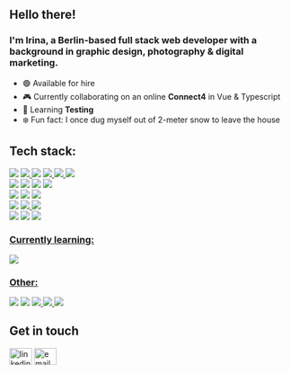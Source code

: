 ## Hello there! 
### I'm Irina, a Berlin-based full stack web developer with a background in graphic design, photography & digital marketing. 

- 🟢 Available for hire
- 🎮 Currently collaborating on an online **Connect4** in Vue & Typescript
- 🌱 Learning **Testing**
- ❄️ Fun fact: I once dug myself out of 2-meter snow to leave the house

## Tech stack:

<a href="#"  target="_blank"> <img src="https://img.shields.io/badge/JavaScript-323330?style=for-the-badge&logo=javascript&logoColor=F7DF1E" /></a>
<a href="#"  target="_blank"> <img src="https://img.shields.io/badge/TypeScript-007ACC?style=for-the-badge&logo=typescript&logoColor=white" />
<a href="#"  target="_blank"> <img src="https://img.shields.io/badge/HTML5-DD4B25?style=for-the-badge&logo=html5&logoColor=white" /></a> 
<a href="#"  target="_blank"><img src="https://img.shields.io/badge/CSS3-0070BB?style=for-the-badge&logo=css3&logoColor=white" /> <a/>
<a href="#"  target="_blank"><img src="https://img.shields.io/badge/jQuery-DD4B25?style=for-the-badge&logo=jquery&logoColor=white" /> <a/>
<a href="#"  target="_blank"><img src="https://img.shields.io/badge/Handlebars-0070BB?style=for-the-badge&logoColor=white" /> <a/>
<br/>
<a href="#"  target="_blank"> <img src="https://img.shields.io/badge/React-20232A?style=for-the-badge&logo=react&logoColor=61DAFB2" /></a>
<a href="#"  target="_blank"> <img src="https://img.shields.io/badge/React_Router-CA4245?style=for-the-badge&logo=react-router&logoColor=white" /></a>
<a href="#"  target="_blank"> <img src="https://img.shields.io/badge/Redux-593D88?style=for-the-badge&logo=redux&logoColor=white" /></a>
<a href="#"  target="_blank"> <img src="https://img.shields.io/badge/Vue-20232A?style=for-the-badge&logo=Vue.js&logoColor=4FC08D" /></a>
<br/>
<a href="#"  target="_blank"> <img src="https://img.shields.io/badge/Node.js-43853D?style=for-the-badge&logo=node.js&logoColor=white" /></a>
<a href="#"  target="_blank"> <img src="https://img.shields.io/badge/Express.js-404D59?style=for-the-badge&logo=express&logoColor=white" /></a>
<a href="#"  target="_blank"> <img src="https://img.shields.io/badge/PostgreSQL-316192?style=for-the-badge&logo=postgresql&logoColor=white" /></a>
<br/>
<a href="#"  target="_blank"> <img src="https://img.shields.io/badge/GIT-F05033?style=for-the-badge&logo=git&logoColor=white" /></a>
<a href="#"  target="_blank"> <img src="https://img.shields.io/badge/Github-323330?style=for-the-badge&logo=github&logoColor=white" />
<a href="#"  target="_blank"> <img src="https://img.shields.io/badge/Heroku-430098?style=for-the-badge&logo=heroku&logoColor=white" /></a>
<br/>
<a href="#"  target="_blank"> <img src="https://img.shields.io/badge/Socket.io-404D59?style=for-the-badge&logo=socket&logoColor=white" /></a>
<a href="#"  target="_blank"> <img src="https://img.shields.io/badge/Mapbox-43853D?style=for-the-badge&logo=mapbox&logoColor=white" /></a>
<a href="#"  target="_blank"> <img src="https://img.shields.io/badge/AWS-CA4245?style=for-the-badge&logo=amazon&logoColor=white" />

### Currently learning:
<a href="#"  target="_blank"> <img src="https://img.shields.io/badge/Testing-CA4245?style=for-the-badge&logo=jest&logoColor=white" />

### Other:
<a href="#"  target="_blank"> <img src="https://img.shields.io/badge/Adobe%20Photoshop-31A8FF?style=for-the-badge&logo=Adobe%20Photoshop&logoColor=black" /></a>
<a href="#"  target="_blank"> <img src="https://img.shields.io/badge/Adobe%20InDesign-FF3366?style=for-the-badge&logo=Adobe%20InDesign&logoColor=white" /></a> 
<a href="#"  target="_blank"><img src="https://img.shields.io/badge/Adobe%20Lightroom-31A8FF?style=for-the-badge&logo=Adobe%20Lightroom&logoColor=white" /> <a/>
<a href="#"  target="_blank"><img src="https://img.shields.io/badge/Adobe%20Premiere%20Pro-9999FF?style=for-the-badge&logo=Adobe%20Premiere%20Pro&logoColor=white" /> <a/>
<a href="#"  target="_blank"><img src="https://img.shields.io/badge/Adobe%20Illustrator-FF9A00?style=for-the-badge&logo=adobe%20illustrator&logoColor=white" /> <a/>

## Get in touch
<a href="https://www.linkedin.com/in/irina-stelea/" target="blank"><img align="center" src="https://cdn.jsdelivr.net/npm/simple-icons@3.0.1/icons/linkedin.svg" alt="linkedin" height="30" width="40" /></a>
<a href="mailto:irina.a.stelea@gmail.com" target="blank"><img align="center" src="https://cdn.jsdelivr.net/npm/simple-icons@3.0.1/icons/mail-dot-ru.svg" alt="email" height="30" width="40" /></a>
<!-- <br/>
<br/>
 <p><img height="150em" src="https://github-readme-stats.vercel.app/api/top-langs/?username=IrinaStelea&layout=compact&theme=dark"/></p>

 <p><img align="left" src="https://github-readme-streak-stats.herokuapp.com/?user=IrinaStelea" alt="IrinaStelea" /></p> <br/> -->

